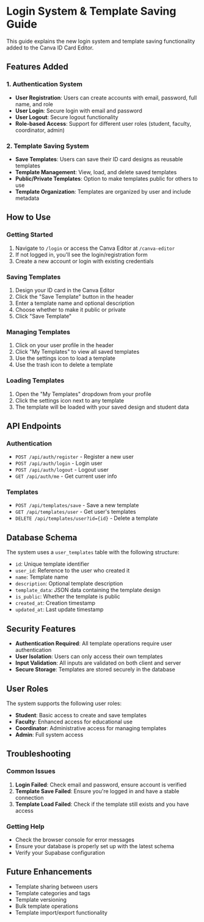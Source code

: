 # Login System & Template Saving Guide

This guide explains the new login system and template saving functionality added to the Canva ID Card Editor.

## Features Added

### 1. Authentication System
- **User Registration**: Users can create accounts with email, password, full name, and role
- **User Login**: Secure login with email and password
- **User Logout**: Secure logout functionality
- **Role-based Access**: Support for different user roles (student, faculty, coordinator, admin)

### 2. Template Saving System
- **Save Templates**: Users can save their ID card designs as reusable templates
- **Template Management**: View, load, and delete saved templates
- **Public/Private Templates**: Option to make templates public for others to use
- **Template Organization**: Templates are organized by user and include metadata

## How to Use

### Getting Started
1. Navigate to `/login` or access the Canva Editor at `/canva-editor`
2. If not logged in, you'll see the login/registration form
3. Create a new account or login with existing credentials

### Saving Templates
1. Design your ID card in the Canva Editor
2. Click the "Save Template" button in the header
3. Enter a template name and optional description
4. Choose whether to make it public or private
5. Click "Save Template"

### Managing Templates
1. Click on your user profile in the header
2. Click "My Templates" to view all saved templates
3. Use the settings icon to load a template
4. Use the trash icon to delete a template

### Loading Templates
1. Open the "My Templates" dropdown from your profile
2. Click the settings icon next to any template
3. The template will be loaded with your saved design and student data

## API Endpoints

### Authentication
- `POST /api/auth/register` - Register a new user
- `POST /api/auth/login` - Login user
- `POST /api/auth/logout` - Logout user
- `GET /api/auth/me` - Get current user info

### Templates
- `POST /api/templates/save` - Save a new template
- `GET /api/templates/user` - Get user's templates
- `DELETE /api/templates/user?id={id}` - Delete a template

## Database Schema

The system uses a `user_templates` table with the following structure:
- `id`: Unique template identifier
- `user_id`: Reference to the user who created it
- `name`: Template name
- `description`: Optional template description
- `template_data`: JSON data containing the template design
- `is_public`: Whether the template is public
- `created_at`: Creation timestamp
- `updated_at`: Last update timestamp

## Security Features

- **Authentication Required**: All template operations require user authentication
- **User Isolation**: Users can only access their own templates
- **Input Validation**: All inputs are validated on both client and server
- **Secure Storage**: Templates are stored securely in the database

## User Roles

The system supports the following user roles:
- **Student**: Basic access to create and save templates
- **Faculty**: Enhanced access for educational use
- **Coordinator**: Administrative access for managing templates
- **Admin**: Full system access

## Troubleshooting

### Common Issues
1. **Login Failed**: Check email and password, ensure account is verified
2. **Template Save Failed**: Ensure you're logged in and have a stable connection
3. **Template Load Failed**: Check if the template still exists and you have access

### Getting Help
- Check the browser console for error messages
- Ensure your database is properly set up with the latest schema
- Verify your Supabase configuration

## Future Enhancements

- Template sharing between users
- Template categories and tags
- Template versioning
- Bulk template operations
- Template import/export functionality
